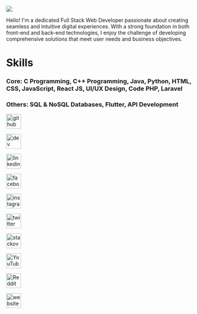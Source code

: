![](https://pbs.twimg.com/media/GRGRFZlbQAAbkOA?format=jpg&name=large)

Hello! I'm a dedicated Full Stack Web Developer passionate about creating seamless and intuitive digital experiences. With a strong foundation in both front-end and back-end technologies, I enjoy the challenge of developing comprehensive solutions that meet user needs and business objectives.

# Skills
### Core: C Programming, C++ Programming, Java, Python, HTML, CSS, JavaScript, React JS, UI/UX Design, Code PHP, Laravel
### Others: SQL & NoSQL Databases, Flutter, API Development

[<img src='https://cdn.jsdelivr.net/npm/simple-icons@3.0.1/icons/github.svg' alt='github' height='40'>](https://github.com/https://github.com/samirdasgit)

[<img src='https://cdn.jsdelivr.net/npm/simple-icons@3.0.1/icons/dev-dot-to.svg' alt='dev' height='40'>](https://dev.to/https://dev.to/samirdasgit)

[<img src='https://cdn.jsdelivr.net/npm/simple-icons@3.0.1/icons/linkedin.svg' alt='linkedin' height='40'>](https://www.linkedin.com/in/https://www.linkedin.com/in/iamsamirdas//)

[<img src='https://cdn.jsdelivr.net/npm/simple-icons@3.0.1/icons/facebook.svg' alt='facebook' height='40'>](https://www.facebook.com/https://www.facebook.com/IamSamirDas)

[<img src='https://cdn.jsdelivr.net/npm/simple-icons@3.0.1/icons/instagram.svg' alt='instagram' height='40'>](https://www.instagram.com/https://www.instagram.com/imsamirdas//)

[<img src='https://cdn.jsdelivr.net/npm/simple-icons@3.0.1/icons/twitter.svg' alt='twitter' height='40'>](https://twitter.com/https://x.com/IamSamirDas)

[<img src='https://cdn.jsdelivr.net/npm/simple-icons@3.0.1/icons/stackoverflow.svg' alt='stackoverflow' height='40'>](https://stackoverflow.com/users/https://stackoverflow.com/users/11140325/samir)

[<img src='https://cdn.jsdelivr.net/npm/simple-icons@3.0.1/icons/youtube.svg' alt='YouTube' height='40'>](https://www.youtube.com/channel/https://www.youtube.com/channel/UCuRYu5p0-0uL2WudQjUPJhw)

[<img src='https://cdn.jsdelivr.net/npm/simple-icons@3.0.1/icons/reddit.svg' alt='Reddit' height='40'>](https://www.reddit.com/user/https://www.reddit.com/user/Less_Condition_952/)

[<img src='https://cdn.jsdelivr.net/npm/simple-icons@3.0.1/icons/icloud.svg' alt='website' height='40'>](https://samirdas.co.in/)
